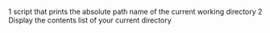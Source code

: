 1 script that prints the absolute path name of the current working directory
2 Display the contents list of your current directory

